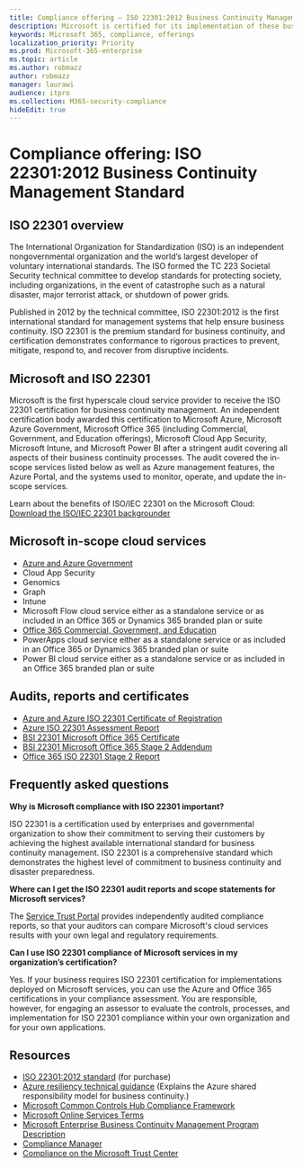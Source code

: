 ```yaml
---
title: Compliance offering — ISO 22301:2012 Business Continuity Management Standard
description: Microsoft is certified for its implementation of these business continuity management standards.
keywords: Microsoft 365, compliance, offerings
localization_priority: Priority
ms.prod: Microsoft-365-enterprise
ms.topic: article
ms.author: robmazz
author: robmazz
manager: laurawi
audience: itpro
ms.collection: M365-security-compliance
hideEdit: true
---
```


# Compliance offering: ISO 22301:2012 Business Continuity Management Standard

## ISO 22301 overview

The International Organization for Standardization (ISO) is an independent nongovernmental organization and the world’s largest developer of voluntary international standards. The ISO formed the TC 223 Societal Security technical committee to develop standards for protecting society, including organizations, in the event of catastrophe such as a natural disaster, major terrorist attack, or shutdown of power grids.

Published in 2012 by the technical committee, ISO 22301:2012 is the first international standard for management systems that help ensure business continuity. ISO 22301 is the premium standard for business continuity, and certification demonstrates conformance to rigorous practices to prevent, mitigate, respond to, and recover from disruptive incidents.

## Microsoft and ISO 22301

Microsoft is the first hyperscale cloud service provider to receive the ISO 22301 certification for business continuity management. An independent certification body awarded this certification to Microsoft Azure, Microsoft Azure Government, Microsoft Office 365 (including Commercial, Government, and Education offerings), Microsoft Cloud App Security, Microsoft Intune, and Microsoft Power BI after a stringent audit covering all aspects of their business continuity processes. The audit covered the in-scope services listed below as well as Azure management features, the Azure Portal, and the systems used to monitor, operate, and update the in-scope services.

Learn about the benefits of ISO/IEC 22301 on the Microsoft Cloud: [Download the ISO/IEC 22301 backgrounder](https://aka.ms/iso22301-backgrounder)

## Microsoft in-scope cloud services

- [Azure and Azure Government](https://aka.ms/AzureCompliance)
- Cloud App Security
- Genomics
- Graph
- Intune
- Microsoft Flow cloud service either as a standalone service or as included in an Office 365 or Dynamics 365 branded plan or suite
- [Office 365 Commercial, Government, and Education](https://go.microsoft.com/fwlink/p/?linkid=2077751)
- PowerApps cloud service either as a standalone service or as included in an Office 365 or Dynamics 365 branded plan or suite
- Power BI cloud service either as a standalone service or as included in an Office 365 branded plan or suite

## Audits, reports and certificates

- [Azure and Azure ISO 22301 Certificate of Registration](https://go.microsoft.com/fwlink/p/?linkid=2099078)
- [Azure ISO 22301 Assessment Report](https://go.microsoft.com/fwlink/p/?linkid=2099079)
- [BSI 22301 Microsoft Office 365 Certificate](https://go.microsoft.com/fwlink/p/?linkid=2092109)
- [BSI 22301 Microsoft Office 365 Stage 2 Addendum](https://go.microsoft.com/fwlink/p/?linkid=2092209)
- [Office 365 ISO 22301 Stage 2 Report](https://go.microsoft.com/fwlink/p/?linkid=2092211)

## Frequently asked questions

**Why is Microsoft compliance with ISO 22301 important?**

ISO 22301 is a certification used by enterprises and governmental organization to show their commitment to serving their customers by achieving the highest available international standard for business continuity management. ISO 22301 is a comprehensive standard which demonstrates the highest level of commitment to business continuity and disaster preparedness.

**Where can I get the ISO 22301 audit reports and scope statements for Microsoft services?**

The [Service Trust Portal](http://aka.ms/stphelp) provides independently audited compliance reports, so that your auditors can compare Microsoft's cloud services results with your own legal and regulatory requirements.

**Can I use ISO 22301 compliance of Microsoft services in my organization’s certification?**

Yes. If your business requires ISO 22301 certification for implementations deployed on Microsoft services, you can use the Azure and Office 365 certifications in your compliance assessment. You are responsible, however, for engaging an assessor to evaluate the controls, processes, and implementation for ISO 22301 compliance within your own organization and for your own applications.

## Resources

- [ISO 22301:2012 standard](http://www.iso.org/iso/home/store/catalogue_tc/catalogue_detail.htm?csnumber=50038) (for purchase)
- [Azure resiliency technical guidance](https://aka.ms/Azure-resiliency-guide) (Explains the Azure shared responsibility model for business continuity.)
- [Microsoft Common Controls Hub Compliance Framework](https://www.microsoft.com/trustcenter/common-controls-hub)
- [Microsoft Online Services Terms](http://aka.ms/Online-Services-Terms)
- [Microsoft Enterprise Business Continuity Management Program Description](https://go.microsoft.com/fwlink/p/?linkid=2092212)
- [Compliance Manager](https://go.microsoft.com/fwlink/p/?linkid=2092329)
- [Compliance on the Microsoft Trust Center](https://www.microsoft.com/trust-center/compliance/compliance-overview)
